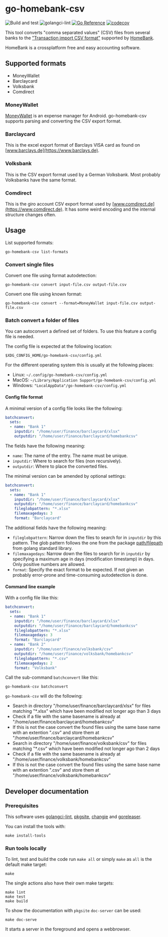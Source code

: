 # go-homebank-csv

![Build and test](https://github.com/sercxanto/go-homebank-csv/actions/workflows/build-and-test.yml/badge.svg)
![golangci-lint](https://github.com/sercxanto/go-homebank-csv/actions/workflows/golangci-lint.yml/badge.svg)
[![Go Reference](https://pkg.go.dev/badge/github.com/sercxanto/go-homebank-csv.svg)](https://pkg.go.dev/github.com/sercxanto/go-homebank-csv)
[![codecov](https://codecov.io/gh/sercxanto/go-homebank-csv/graph/badge.svg?token=HB6HHXV7X6)](https://codecov.io/gh/sercxanto/go-homebank-csv)

This tool converts "comma separated values" (CSV) files from several banks to the
["Transaction import CSV format"](http://homebank.free.fr/help/misc-csvformat.html)
supported by [HomeBank](http://homebank.free.fr/).

HomeBank is a crossplatform free and easy accounting software.

## Supported formats

* MoneyWallet
* Barclaycard
* Volksbank
* Comdirect

### MoneyWallet

[MoneyWallet](https://f-droid.org/en/packages/com.oriondev.moneywallet) is an expense manager for Android.
go-homebank-csv supports parsing and converting the CSV export format.

### Barclaycard

This is the excel export format of Barclays VISA card as found on [www.barclays.de](https://www.barclays.de).

### Volksbank

This is the CSV export format used by a German Volksbank. Most probably Volksbanks have the same format.

### Comdirect

This is the giro account CSV export format used by [www.comdirect.de](https://www.comdirect.de).
It has some weird encoding and the internal structure changes often.

## Usage

List supported formats:

```shell
go-homebank-csv list-formats
```

### Convert single files

Convert one file using format autodetection:

```shell
go-homebank-csv convert input-file.csv output-file.csv
```

Convert one file using known format:

```shell
go-homebank-csv convert --format=MoneyWallet input-file.csv output-file.csv
```

### Batch convert a folder of files

You can autoconvert a defined set of folders. To use this feature a config file is needed.

The config file is expected at the following location:

```
$XDG_CONFIG_HOME/go-homebank-csv/config.yml
```

For the different operating system this is usually at the following places:

* Linux: `~/.config/go-homebank-csv/config.yml`
* MacOS: `~/Library/Application Support/go-homebank-csv/config.yml`
* Windows: `"LocalAppData"/go-homebank-csv/config.yml`

#### Config file format

A minimal version of a config file looks like the following:

```yaml
batchconvert:
  sets:
  - name: "Bank 1"
    inputdir: "/home/user/finance/barclaycard/xlsx"
    outputdir: "/home/user/finance/barclaycard/homebankcsv"
```

The fields have the following meaning:

* `name`: The name of the entry. The name must be unique.
* `inputdir`: Where to search for files (non recursively).
* `outputdir`: Where to place the converted files.

The minimal version can be amended by optional settings:

```yaml
batchconvert:
  sets:
  - name: "Bank 1"
    inputdir: "/home/user/finance/barclaycard/xlsx"
    outputdir: "/home/user/finance/barclaycard/homebankcsv"
    fileglobpattern: "*.xlsx"
    filemaxagedays: 3
    format: "Barclaycard"
```

The additional fields have the following meaning:

* `fileglobpattern`: Narrow down the files to search for in `inputdir` by this pattern.
   The glob pattern follows the one from the package [path/filepath](https://pkg.go.dev/path/filepath#Match)
   from golang standard library.
* `filemaxagedays`: Narrow down the files to search for in `inputdir` by specifying a maximum age in days
   (modification timestamp) in days. Only positive numbers are allowed.
* `format`: Specify the exact format to be expected. If not given an probably error-prone and time-consuming
   autodetection is done.

#### Command line example

With a config file like this:

```yaml
batchconvert:
  sets:
  - name: "Bank 1"
    inputdir: "/home/user/finance/barclaycard/xlsx"
    outputdir: "/home/user/finance/barclaycard/homebankcsv"
    fileglobpattern: "*.xlsx"
    filemaxagedays: 3
    format: "Barclaycard"
  - name: "Bank 2"
    inputdir: "/home/user/finance/volksbank/csv"
    outputdir: "/home/user/finance/volksbank/homebankcsv"
    fileglobpattern: "*.csv"
    filemaxagedays: 2
    format: "Volksbank"
```

Call the sub-command `batchconvert` like this:

```shell
go-homebank-csv batchconvert
```

`go-homebank-csv` will do the following:

* Search in directory "/home/user/finance/barclaycard/xlsx" for files matching "*.xlsx"
  which have been modified not longer ago than 3 days
* Check if a file with the same basename is already at "/home/user/finance/barclaycard/homebankcsv"
* If this is not the case convert the found files using the same base name with an extention ".csv"
  and store them at "/home/user/finance/barclaycard/homebankcsv"
* Search in directory "/home/user/finance/volksbank/csv" for files matching "*.csv"
  which have been modified not longer ago than 2 days
* Check if a file with the same basename is already at "/home/user/finance/volksbank/homebankcsv"
* If this is not the case convert the found files using the same base name with an extention ".csv"
  and store them at "/home/user/finance/volksbank/homebankcsv"


## Developer documentation

### Prerequisites

This software uses [golangci-lint](https://golangci-lint.run), [pkgsite](https://pkg.go.dev/golang.org/x/pkgsite/cmd/pkgsite),
[changie](https://changie.dev/) and [goreleaser](https://goreleaser.com/).

You can install the tools with:


```shell
make install-tools
```

### Run tools locally

To lint, test and build the code run `make all` or simply `make` as `all` is the default make target:

```shell
make
```

The single actions also have their own make targets:

```shell
make lint
make test
make build
```

To show the documentation with `pkgsite` `doc-server` can be used:

```shell
make doc-serve
```

It starts a server in the foreground and opens a webbrowser.
